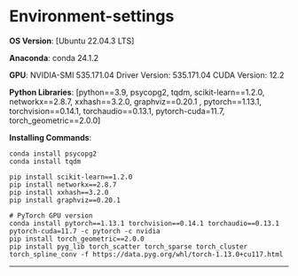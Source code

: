 # Environment-settings
**OS Version**:
[Ubuntu 22.04.3 LTS]

**Anaconda**:
conda 24.1.2

**GPU**: 
NVIDIA-SMI 535.171.04             Driver Version: 535.171.04   CUDA Version: 12.2 

**Python Libraries**:
[python==3.9, psycopg2, tqdm, scikit-learn==1.2.0, networkx==2.8.7, xxhash==3.2.0, graphviz==0.20.1
, pytorch==1.13.1, torchvision==0.14.1, torchaudio==0.13.1, pytorch-cuda=11.7, torch_geometric==2.0.0]

**Installing Commands**:
~~~
conda install psycopg2
conda install tqdm

pip install scikit-learn==1.2.0
pip install networkx==2.8.7
pip install xxhash==3.2.0
pip install graphviz==0.20.1

# PyTorch GPU version
conda install pytorch==1.13.1 torchvision==0.14.1 torchaudio==0.13.1 pytorch-cuda=11.7 -c pytorch -c nvidia
pip install torch_geometric==2.0.0
pip install pyg_lib torch_scatter torch_sparse torch_cluster torch_spline_conv -f https://data.pyg.org/whl/torch-1.13.0+cu117.html
~~~
---